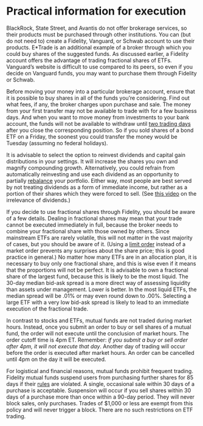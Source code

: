 # Practical information for execution

BlackRock, State Street, and Avantis do not offer brokerage services, so their products must be purchased through other institutions. You can (but do not need to) create a Fidelity, Vanguard, or Schwab account to use their products. E\*Trade is an additional example of a broker through which you could buy shares of the suggested funds. As discussed earlier, a Fidelity account offers the advantage of trading fractional shares of ETFs. Vanguard’s website is difficult to use compared to its peers, so even if you decide on Vanguard funds, you may want to purchase them through Fidelity or Schwab.

Before moving your money into a particular brokerage account, ensure that it is possible to buy shares in all of the funds you’re considering. Find out what fees, if any, the broker charges upon purchase and sale. The money from your first transfer may not be available to trade with for a few business days. And when you want to move money from investments to your bank account, the funds will not be available to withdraw until [two trading days](https://www.investopedia.com/terms/s/settlement_period.asp) after you close the corresponding position. So if you sold shares of a bond ETF on a Friday, the soonest you could transfer the money would be Tuesday (assuming no federal holidays).

It is advisable to select the option to reinvest dividends and capital gain distributions in your settings. It will increase the shares you own and magnify compounding growth. Alternatively, you could refrain from automatically reinvesting and use each dividend as an opportunity to partially [rebalance](https://www.investopedia.com/terms/r/rebalancing.asp) your portfolio. Either way, most people are best served by not treating dividends as a form of immediate income, but rather as a portion of their shares which they were forced to sell. (See [this video](https://www.youtube.com/watch?v=f5j9v9dfinQ&ab_channel=BenFelix) on the irrelevance of dividends.)

If you decide to use fractional shares through Fidelity, you should be aware of a few details. Dealing in fractional shares may mean that your trade cannot be executed immediately in full, because the broker needs to combine your fractional share with those owned by others. Since mainstream ETFs are rarely volatile, this will not matter in the vast majority of cases, but you should be aware of it. (Using a [limit order](https://www.investopedia.com/terms/l/limitorder.asp) instead of a market order prevents any surprises about the share price; this is good practice in general.) No matter how many ETFs are in an allocation plan, it is necessary to buy only one fractional share, and this is wise even if it means that the proportions will not be perfect. It is advisable to own a fractional share of the largest fund, because this is likely to be the most liquid. The 30-day median bid-ask spread is a more direct way of assessing liquidity than assets under management. Lower is better. In the most liquid ETFs, the median spread will be .01% or may even round down to .00%. Selecting a large ETF with a very low bid-ask spread is likely to lead to an immediate execution of the fractional trade.

In contrast to stocks and ETFs, mutual funds are not traded during market hours. Instead, once you submit an order to buy or sell shares of a mutual fund, the order will not execute until the conclusion of market hours. The order cutoff time is 4pm ET. Remember: _if you submit a buy or sell order after 4pm, it will not execute that day_. Another day of trading will occur before the order is executed after market hours. An order can be cancelled until 4pm on the day it will be executed.

For logistical and financial reasons, mutual funds prohibit frequent trading. Fidelity mutual funds suspend users from purchasing further shares for 85 days if their [rules](personal.fidelity.com/products/trading/Trading_Platforms_Tools/excessive_trading_policies.shtml) are violated. A single, occasional sale within 30 days of a purchase is acceptable. Suspension will occur if you sell shares within 30 days of a purchase more than once within a 90-day period. They will never block sales, only purchases. Trades of $1,000 or less are exempt from this policy and will never trigger a block. There are no such restrictions on ETF trading.
